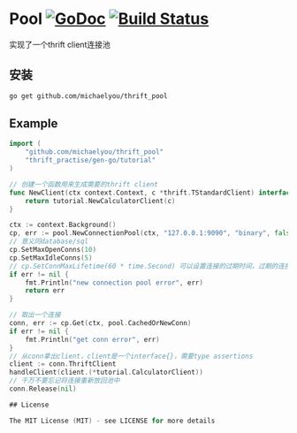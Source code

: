 # Pool [![GoDoc](http://img.shields.io/badge/go-documentation-blue.svg?style=flat-square)](https://godoc.org/github.com/michaelyou/thrift_pool) [![Build Status](http://img.shields.io/travis/fatih/pool.svg?style=flat-square)](https://travis-ci.org/michael/thrift_pool)


实现了一个thrift client连接池

## 安装 

```bash
go get github.com/michaelyou/thrift_pool
```

## Example

```go
import (
    "github.com/michaelyou/thrift_pool"
    "thrift_practise/gen-go/tutorial"
)

// 创建一个函数用来生成需要的thrift client
func NewClient(ctx context.Context, c *thrift.TStandardClient) interface{} {
    return tutorial.NewCalculatorClient(c)
}

ctx := context.Background()
cp, err := pool.NewConnectionPool(ctx, "127.0.0.1:9090", "binary", false, false, NewClient)
// 意义同database/sql
cp.SetMaxOpenConns(10)
cp.SetMaxIdleConns(5)
// cp.SetConnMaxLifetime(60 * time.Second) 可以设置连接的过期时间，过期的连接将被回收，生成新的连接，如果不设置，将不对连接的过期进行检查
if err != nil {
	fmt.Println("new connection pool error", err)
	return err
}

// 取出一个连接
conn, err := cp.Get(ctx, pool.CachedOrNewConn)
if err != nil {
	fmt.Println("get conn error", err)
}
// 从conn拿出client，client是一个interface{}，需要type assertions
client := conn.ThriftClient
handleClient(client.(*tutorial.CalculatorClient))
// 千万不要忘记将连接重新放回池中
conn.Release(nil)

## License

The MIT License (MIT) - see LICENSE for more details
